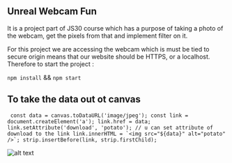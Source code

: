  ## Unreal Webcam Fun
It is a project part of JS30 course which has a purpose of taking a photo of the webcam, get the pixels from that and implement filter on it.

For this project we are accessing the webcam which is must be tied to secure origin means that our website should be HTTPS, or a localhost. Therefore to start the project :

`npm install` && `` npm start `` 

## To take the data out ot canvas 

`` 
    const data = canvas.toDataURL('image/jpeg');
    const link = document.createElement('a');
    link.href = data;
    link.setAttribute('download', 'potato'); // u can set attribute of download to the link
    link.innerHTML = `<img src="${data}" alt="potato" />`;
    strip.insertBefore(link, strip.firstChild);
 ``

![alt text](https://github.com/bilgedemirkaya/JS-30/blob/main/19-Webcam%20Fun/webcam.JPG)
